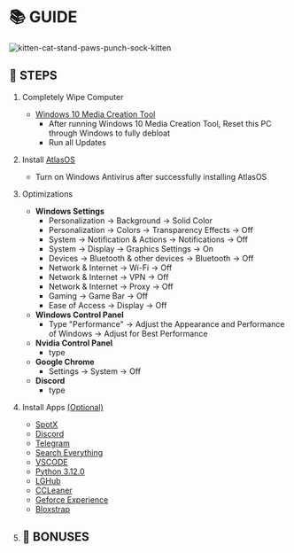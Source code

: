# 📚 **GUIDE**

![kitten-cat-stand-paws-punch-sock-kitten](https://github.com/user-attachments/assets/2f78bfb7-2912-4165-9a4e-be6ec3ee9437)

## 👣 **STEPS**
1. Completely Wipe Computer
   - [Windows 10 Media Creation Tool](https://www.microsoft.com/en-us/software-download/windows10)
      - After running Windows 10 Media Creation Tool, Reset this PC through Windows to fully debloat
      - Run all Updates
4. Install [AtlasOS](https://atlasos.net/)
   - Turn on Windows Antivirus after successfully installing AtlasOS
6. Optimizations
   - **Windows Settings**
      - Personalization → Background → Solid Color
      - Personalization → Colors → Transparency Effects → Off
      - System → Notification & Actions → Notifications → Off
      - System → Display → Graphics Settings → On
      - Devices → Bluetooth & other devices → Bluetooth → Off
      - Network & Internet → Wi-Fi → Off
      - Network & Internet → VPN → Off
      - Network & Internet → Proxy → Off
      - Gaming → Game Bar → Off
      - Ease of Access → Display → Off
   - **Windows Control Panel**
      - Type "Performance" → Adjust the Appearance and Performance of Windows → Adjust for Best Performance 
   - **Nvidia Control Panel**
      - type
   - **Google Chrome**
      - Settings → System → Off
   - **Discord**
      - type
7. Install Apps <ins>(Optional)</ins>
   - [SpotX](https://github.com/SpotX-Official/SpotX)
   - [Discord](https://discord.com/)
   - [Telegram](https://telegram.org/)
   - [Search Everything](https://www.voidtools.com/downloads/)
   - [VSCODE](https://code.visualstudio.com/)
   - [Python 3.12.0](https://www.python.org/downloads/release/python-3120/)
   - [LGHub](https://www.logitechg.com/en-us/innovation/g-hub.html?srsltid=AfmBOor-0aslBw0nkoQl78XDfQgVEu3lrMrEnGTjPAN0Nw2Hiff5dAJ0)
   - [CCLeaner](https://www.ccleaner.com/ccleaner/download)
   - [Geforce Experience](https://www.nvidia.com/en-us/geforce/geforce-experience/download/)
   - [Bloxstrap](https://bloxstrap.org/)

8. 🎁 **BONUSES**
   -
